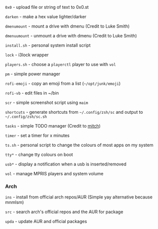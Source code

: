 `0x0` - upload file or string of text to 0x0.st

`darken` - make a hex value lighter/darker

`dmenumount` - mount a drive with dmenu (Credit to Luke Smith)

`dmenuumount` - unmount a drive with dmenu (Credit to Luke Smith)

`install.sh` - personal system install script

`lock` - i3lock wrapper

`players.sh` - choose a `playerctl` player to use with `vol`

`pm` - simple power manager

`rofi-emoji` - copy an emoji from a list (`~/opt/junk/emoji`)

`rofi-vb` - edit files in ~/bin

`scr` - simple screenshot script using `maim`

`shortcuts` - generate shortcuts from `~/.config/zsh/sc` and output to `~/.config/zsh/sc.sh`

`tasks` - simple TODO manager (Credit to [mitch](http://github.com/mitchweaver/bin))

`timer` - set a timer for x minutes

`ts.sh` - personal script to change the colours of most apps on my system

`tty*` - change tty colours on boot

`usb*` - display a notification when a usb is inserted/removed

`vol` - manage MPRIS players and system volume

### Arch

`ins` - install from official arch repos/AUR (Simple yay alternative because mnmlsm)

`src` - search arch's official repos and the AUR for package

`upda` - update AUR and official packages
